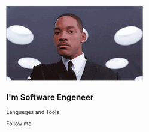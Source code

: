 ![Header](https://github.com/MaksimLisenkov/MaksimLisenkov/blob/main/assets/77b8476a.gif)

## I'm Software Engeneer

Langueges and Tools

Follow me